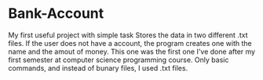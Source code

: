 # Bank-Account
My first useful project with simple task
Stores the data in two different .txt files. If the user does not have a account, the program creates one with the name and the amout of money.
This one was the first one I've done after my first semester at computer science programming course. Only basic commands, and instead of bunary files, I used .txt files.
